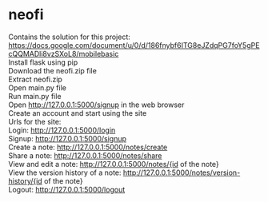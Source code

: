 # neofi
Contains the solution for this project: https://docs.google.com/document/u/0/d/186fnybf6ITG8eJZdqPG7foY5gPEcQQMADli8vzSXoL8/mobilebasic
<br>
Install flask using pip
<br>
Download the neofi.zip file
<br>
Extract neofi.zip
<br>
Open main.py file
<br>
Run main.py file
<br>
Open http://127.0.0.1:5000/signup in the web browser
<br>
Create an account and start using the site
<br>
Urls for the site:
<br>
Login: http://127.0.0.1:5000/login
<br>
Signup: http://127.0.0.1:5000/signup
<br>
Create a note: http://127.0.0.1:5000/notes/create
<br>
Share a note: http://127.0.0.1:5000/notes/share
<br>
View and edit a note: http://127.0.0.1:5000/notes/{id of the note}
<br>
View the version history of a note: http://127.0.0.1:5000/notes/version-history/{id of the note}
<br>
Logout: http://127.0.0.1:5000/logout
